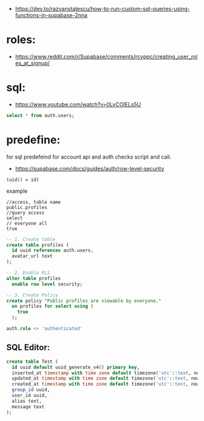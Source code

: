 

- https://dev.to/razvanstatescu/how-to-run-custom-sql-queries-using-functions-in-supabase-2nna


# roles:
- https://www.reddit.com/r/Supabase/comments/rcvppc/creating_user_roles_at_signup/







# sql:
- https://www.youtube.com/watch?v=0LvCOlELs5U
```sql
select * from auth.users;
```

# predefine:
  for sql predefeind for account api and auth checks script and call.


- https://supabase.com/docs/guides/auth/row-level-security


```
(uid() = id)
```


example
```
//access, table name
public.profiles 
//query access
select
// everyone all
true
```

```sql
-- 1. Create table
create table profiles (
  id uuid references auth.users,
  avatar_url text
);

-- 2. Enable RLS
alter table profiles
  enable row level security;

-- 3. Create Policy
create policy "Public profiles are viewable by everyone."
  on profiles for select using (
    true
  );
```


```sql
auth.role <> 'authenticated'
```






## SQL Editor:
```sql
create table Test (
  id uuid default uuid_generate_v4() primary key,
  inserted_at timestamp with time zone default timezone('utc'::text, now()) not null,
  updated_at timestamp with time zone default timezone('utc'::text, now()) not null,
  created_at timestamp with time zone default timezone('utc'::text, now()) not null,
  group_id uuid,
  user_id uuid,
  alias text,
  message text
);
```